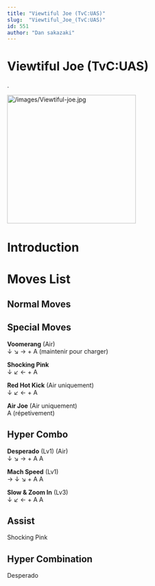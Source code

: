 ```yaml
---
title: "Viewtiful Joe (TvC:UAS)"
slug:  "Viewtiful_Joe_(TvC:UAS)"
id: 551
author: "Dan sakazaki"
---
```


# Viewtiful Joe (TvC:UAS)

.

<img src="/images/Viewtiful-joe.jpg" title="/images/Viewtiful-joe.jpg"
width="300" alt="/images/Viewtiful-joe.jpg" />  

# Introduction

# Moves List

## Normal Moves

## Special Moves

**Voomerang** (Air)  
↓ ↘ → + A (maintenir pour charger)

**Shocking Pink**  
↓ ↙ ← + A

**Red Hot Kick** (Air uniquement)  
↓ ↙ ← + A

**Air Joe** (Air uniquement)  
A (répetivement)

## Hyper Combo

**Desperado** (Lv1) (Air)  
↓ ↘ → + A A

**Mach Speed** (Lv1)  
→ ↓ ↘ + A A

**Slow & Zoom In** (Lv3)  
↓ ↙ ← + A A

## Assist

Shocking Pink

## Hyper Combination

Desperado
